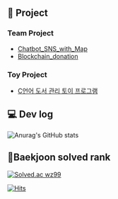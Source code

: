 ## 📝 Project
### **Team Project**
- [Chatbot_SNS_with_Map]( https://github.com/WooJinDeve/BIT_Project--Chatbot_SNS_with_Map)
- [Blockchain_donation]( https://github.com/Donation-Project/backend)
### **Toy Project**
- [C언어 도서 관리 토이 프로그램]( https://github.com/oddnine/Book_Management_Program_C)
## 💻 Dev log</br>
 ![Anurag's GitHub stats](https://github-readme-stats.vercel.app/api?username=jangwon3828&show_icons=true&theme=cobalt)
 ## 🏅Baekjoon solved rank </br>
[![Solved.ac
wz99](http://mazassumnida.wtf/api/v2/generate_badge?boj=wz99)](https://solved.ac/wz99)

[![Hits](https://hits.seeyoufarm.com/api/count/incr/badge.svg?url=https%3A%2F%2Fgithub.com%2Fjangwon3828&count_bg=%2379C83D&title_bg=%23555555&icon=&icon_color=%23E7E7E7&title=hits&edge_flat=true)](https://hits.seeyoufarm.com)
